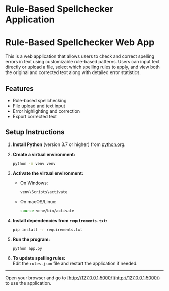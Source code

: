 # Rule-Based Spellchecker Application
# Rule-Based Spellchecker Web App

This is a web application that allows users to check and correct spelling errors in text using customizable rule-based patterns. Users can input text directly or upload a file, select which spelling rules to apply, and view both the original and corrected text along with detailed error statistics.

## Features
- Rule-based spellchecking
- File upload and text input
- Error highlighting and correction
- Export corrected text

## Setup Instructions

1. **Install Python** (version 3.7 or higher) from [python.org](https://www.python.org/downloads/).

2. **Create a virtual environment:**
   ```bash
   python -m venv venv
   ```

3. **Activate the virtual environment:**
   - On Windows:
     ```bash
     venv\Scripts\activate
     ```
   - On macOS/Linux:
     ```bash
     source venv/bin/activate
     ```

4. **Install dependencies from `requirements.txt`:**
   ```bash
   pip install -r requirements.txt
   ```

5. **Run the program:**
   ```bash
   python app.py
   ```

6. **To update spelling rules:**  
   Edit the `rules.json` file and restart the application if needed.

---

Open your browser and go to [http://127.0.0.1:5000/](http://127.0.0.1:5000/) to use the application.